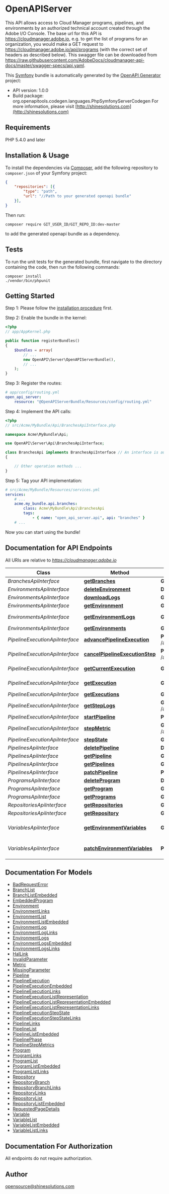 # OpenAPIServer
This API allows access to Cloud Manager programs, pipelines, and environments by an authorized technical account created through the Adobe I/O Console. The base url for this API is https://cloudmanager.adobe.io, e.g. to get the list of programs for an organization, you would make a GET request to https://cloudmanager.adobe.io/api/programs (with the correct set of headers as described below). This swagger file can be downloaded from https://raw.githubusercontent.com/AdobeDocs/cloudmanager-api-docs/master/swagger-specs/api.yaml.

This [Symfony](https://symfony.com/) bundle is automatically generated by the [OpenAPI Generator](https://openapi-generator.tech) project:

- API version: 1.0.0
- Build package: org.openapitools.codegen.languages.PhpSymfonyServerCodegen
For more information, please visit [http://shinesolutions.com](http://shinesolutions.com)

## Requirements

PHP 5.4.0 and later

## Installation & Usage

To install the dependencies via [Composer](http://getcomposer.org/), add the following repository to `composer.json` of your Symfony project:

```json
{
    "repositories": [{
        "type": "path",
        "url": "//Path to your generated openapi bundle"
    }],
}
```

Then run:

```
composer require GIT_USER_ID/GIT_REPO_ID:dev-master
```

to add the generated openapi bundle as a dependency.

## Tests

To run the unit tests for the generated bundle, first navigate to the directory containing the code, then run the following commands:

```
composer install
./vendor/bin/phpunit
```


## Getting Started

Step 1: Please follow the [installation procedure](#installation--usage) first.

Step 2: Enable the bundle in the kernel:

```php
<?php
// app/AppKernel.php

public function registerBundles()
{
    $bundles = array(
        // ...
        new OpenAPI\Server\OpenAPIServerBundle(),
        // ...
    );
}
```

Step 3: Register the routes:

```yaml
# app/config/routing.yml
open_api_server:
    resource: "@OpenAPIServerBundle/Resources/config/routing.yml"
```

Step 4: Implement the API calls:

```php
<?php
// src/Acme/MyBundle/Api/BranchesApiInterface.php

namespace Acme\MyBundle\Api;

use OpenAPI\Server\Api\BranchesApiInterface;

class BranchesApi implements BranchesApiInterface // An interface is autogenerated
{

    // Other operation methods ...
}
```

Step 5: Tag your API implementation:

```yaml
# src/Acme/MyBundle/Resources/services.yml
services:
    # ...
    acme.my_bundle.api.branches:
        class: Acme\MyBundle\Api\BranchesApi
        tags:
            - { name: "open_api_server.api", api: "branches" }
    # ...
```

Now you can start using the bundle!


## Documentation for API Endpoints

All URIs are relative to *https://cloudmanager.adobe.io*

Class | Method | HTTP request | Description
------------ | ------------- | ------------- | -------------
*BranchesApiInterface* | [**getBranches**](Resources/docs/Api/BranchesApiInterface.md#getbranches) | **GET** /api/program/{programId}/repository/{repositoryId}/branches | List Branches
*EnvironmentsApiInterface* | [**deleteEnvironment**](Resources/docs/Api/EnvironmentsApiInterface.md#deleteenvironment) | **DELETE** /api/program/{programId}/environment/{environmentId} | DeleteEnvironment
*EnvironmentsApiInterface* | [**downloadLogs**](Resources/docs/Api/EnvironmentsApiInterface.md#downloadlogs) | **GET** /api/program/{programId}/environment/{environmentId}/logs/download | Download Logs
*EnvironmentsApiInterface* | [**getEnvironment**](Resources/docs/Api/EnvironmentsApiInterface.md#getenvironment) | **GET** /api/program/{programId}/environment/{environmentId} | Get Environment
*EnvironmentsApiInterface* | [**getEnvironmentLogs**](Resources/docs/Api/EnvironmentsApiInterface.md#getenvironmentlogs) | **GET** /api/program/{programId}/environment/{environmentId}/logs | Get Environment Logs
*EnvironmentsApiInterface* | [**getEnvironments**](Resources/docs/Api/EnvironmentsApiInterface.md#getenvironments) | **GET** /api/program/{programId}/environments | List Environments
*PipelineExecutionApiInterface* | [**advancePipelineExecution**](Resources/docs/Api/PipelineExecutionApiInterface.md#advancepipelineexecution) | **PUT** /api/program/{programId}/pipeline/{pipelineId}/execution/{executionId}/phase/{phaseId}/step/{stepId}/advance | Advance
*PipelineExecutionApiInterface* | [**cancelPipelineExecutionStep**](Resources/docs/Api/PipelineExecutionApiInterface.md#cancelpipelineexecutionstep) | **PUT** /api/program/{programId}/pipeline/{pipelineId}/execution/{executionId}/phase/{phaseId}/step/{stepId}/cancel | Cancel
*PipelineExecutionApiInterface* | [**getCurrentExecution**](Resources/docs/Api/PipelineExecutionApiInterface.md#getcurrentexecution) | **GET** /api/program/{programId}/pipeline/{pipelineId}/execution | Get current pipeline execution
*PipelineExecutionApiInterface* | [**getExecution**](Resources/docs/Api/PipelineExecutionApiInterface.md#getexecution) | **GET** /api/program/{programId}/pipeline/{pipelineId}/execution/{executionId} | Get pipeline execution
*PipelineExecutionApiInterface* | [**getExecutions**](Resources/docs/Api/PipelineExecutionApiInterface.md#getexecutions) | **GET** /api/program/{programId}/pipeline/{pipelineId}/executions | List Executions
*PipelineExecutionApiInterface* | [**getStepLogs**](Resources/docs/Api/PipelineExecutionApiInterface.md#getsteplogs) | **GET** /api/program/{programId}/pipeline/{pipelineId}/execution/{executionId}/phase/{phaseId}/step/{stepId}/logs | Get logs
*PipelineExecutionApiInterface* | [**startPipeline**](Resources/docs/Api/PipelineExecutionApiInterface.md#startpipeline) | **PUT** /api/program/{programId}/pipeline/{pipelineId}/execution | Start the pipeline
*PipelineExecutionApiInterface* | [**stepMetric**](Resources/docs/Api/PipelineExecutionApiInterface.md#stepmetric) | **GET** /api/program/{programId}/pipeline/{pipelineId}/execution/{executionId}/phase/{phaseId}/step/{stepId}/metrics | Get step metrics
*PipelineExecutionApiInterface* | [**stepState**](Resources/docs/Api/PipelineExecutionApiInterface.md#stepstate) | **GET** /api/program/{programId}/pipeline/{pipelineId}/execution/{executionId}/phase/{phaseId}/step/{stepId} | Get step state
*PipelinesApiInterface* | [**deletePipeline**](Resources/docs/Api/PipelinesApiInterface.md#deletepipeline) | **DELETE** /api/program/{programId}/pipeline/{pipelineId} | Delete a Pipeline
*PipelinesApiInterface* | [**getPipeline**](Resources/docs/Api/PipelinesApiInterface.md#getpipeline) | **GET** /api/program/{programId}/pipeline/{pipelineId} | Get Pipeline
*PipelinesApiInterface* | [**getPipelines**](Resources/docs/Api/PipelinesApiInterface.md#getpipelines) | **GET** /api/program/{programId}/pipelines | List Pipelines
*PipelinesApiInterface* | [**patchPipeline**](Resources/docs/Api/PipelinesApiInterface.md#patchpipeline) | **PATCH** /api/program/{programId}/pipeline/{pipelineId} | Patches Pipeline
*ProgramsApiInterface* | [**deleteProgram**](Resources/docs/Api/ProgramsApiInterface.md#deleteprogram) | **DELETE** /api/program/{programId} | Delete Program
*ProgramsApiInterface* | [**getProgram**](Resources/docs/Api/ProgramsApiInterface.md#getprogram) | **GET** /api/program/{programId} | Get Program
*ProgramsApiInterface* | [**getPrograms**](Resources/docs/Api/ProgramsApiInterface.md#getprograms) | **GET** /api/programs | Lists Programs
*RepositoriesApiInterface* | [**getRepositories**](Resources/docs/Api/RepositoriesApiInterface.md#getrepositories) | **GET** /api/program/{programId}/repositories | Lists Repositories
*RepositoriesApiInterface* | [**getRepository**](Resources/docs/Api/RepositoriesApiInterface.md#getrepository) | **GET** /api/program/{programId}/repository/{repositoryId} | Get Repository
*VariablesApiInterface* | [**getEnvironmentVariables**](Resources/docs/Api/VariablesApiInterface.md#getenvironmentvariables) | **GET** /api/program/{programId}/environment/{environmentId}/variables | List User Environment Variables
*VariablesApiInterface* | [**patchEnvironmentVariables**](Resources/docs/Api/VariablesApiInterface.md#patchenvironmentvariables) | **PATCH** /api/program/{programId}/environment/{environmentId}/variables | Patch User Environment Variables


## Documentation For Models

 - [BadRequestError](Resources/docs/Model/BadRequestError.md)
 - [BranchList](Resources/docs/Model/BranchList.md)
 - [BranchListEmbedded](Resources/docs/Model/BranchListEmbedded.md)
 - [EmbeddedProgram](Resources/docs/Model/EmbeddedProgram.md)
 - [Environment](Resources/docs/Model/Environment.md)
 - [EnvironmentLinks](Resources/docs/Model/EnvironmentLinks.md)
 - [EnvironmentList](Resources/docs/Model/EnvironmentList.md)
 - [EnvironmentListEmbedded](Resources/docs/Model/EnvironmentListEmbedded.md)
 - [EnvironmentLog](Resources/docs/Model/EnvironmentLog.md)
 - [EnvironmentLogLinks](Resources/docs/Model/EnvironmentLogLinks.md)
 - [EnvironmentLogs](Resources/docs/Model/EnvironmentLogs.md)
 - [EnvironmentLogsEmbedded](Resources/docs/Model/EnvironmentLogsEmbedded.md)
 - [EnvironmentLogsLinks](Resources/docs/Model/EnvironmentLogsLinks.md)
 - [HalLink](Resources/docs/Model/HalLink.md)
 - [InvalidParameter](Resources/docs/Model/InvalidParameter.md)
 - [Metric](Resources/docs/Model/Metric.md)
 - [MissingParameter](Resources/docs/Model/MissingParameter.md)
 - [Pipeline](Resources/docs/Model/Pipeline.md)
 - [PipelineExecution](Resources/docs/Model/PipelineExecution.md)
 - [PipelineExecutionEmbedded](Resources/docs/Model/PipelineExecutionEmbedded.md)
 - [PipelineExecutionLinks](Resources/docs/Model/PipelineExecutionLinks.md)
 - [PipelineExecutionListRepresentation](Resources/docs/Model/PipelineExecutionListRepresentation.md)
 - [PipelineExecutionListRepresentationEmbedded](Resources/docs/Model/PipelineExecutionListRepresentationEmbedded.md)
 - [PipelineExecutionListRepresentationLinks](Resources/docs/Model/PipelineExecutionListRepresentationLinks.md)
 - [PipelineExecutionStepState](Resources/docs/Model/PipelineExecutionStepState.md)
 - [PipelineExecutionStepStateLinks](Resources/docs/Model/PipelineExecutionStepStateLinks.md)
 - [PipelineLinks](Resources/docs/Model/PipelineLinks.md)
 - [PipelineList](Resources/docs/Model/PipelineList.md)
 - [PipelineListEmbedded](Resources/docs/Model/PipelineListEmbedded.md)
 - [PipelinePhase](Resources/docs/Model/PipelinePhase.md)
 - [PipelineStepMetrics](Resources/docs/Model/PipelineStepMetrics.md)
 - [Program](Resources/docs/Model/Program.md)
 - [ProgramLinks](Resources/docs/Model/ProgramLinks.md)
 - [ProgramList](Resources/docs/Model/ProgramList.md)
 - [ProgramListEmbedded](Resources/docs/Model/ProgramListEmbedded.md)
 - [ProgramListLinks](Resources/docs/Model/ProgramListLinks.md)
 - [Repository](Resources/docs/Model/Repository.md)
 - [RepositoryBranch](Resources/docs/Model/RepositoryBranch.md)
 - [RepositoryBranchLinks](Resources/docs/Model/RepositoryBranchLinks.md)
 - [RepositoryLinks](Resources/docs/Model/RepositoryLinks.md)
 - [RepositoryList](Resources/docs/Model/RepositoryList.md)
 - [RepositoryListEmbedded](Resources/docs/Model/RepositoryListEmbedded.md)
 - [RequestedPageDetails](Resources/docs/Model/RequestedPageDetails.md)
 - [Variable](Resources/docs/Model/Variable.md)
 - [VariableList](Resources/docs/Model/VariableList.md)
 - [VariableListEmbedded](Resources/docs/Model/VariableListEmbedded.md)
 - [VariableListLinks](Resources/docs/Model/VariableListLinks.md)


## Documentation For Authorization

 All endpoints do not require authorization.


## Author

opensource@shinesolutions.com


